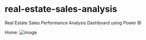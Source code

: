 # real-estate-sales-analysis
Real Estate Sales Performance Analysis Dashboard using Power BI

Home:
![image](https://github.com/hetvimwaghela/real-estate-sales-analysis/assets/148490872/02af062a-8eb8-48df-83a8-86acca7bc406)
